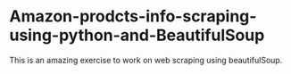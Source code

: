 # Amazon-prodcts-info-scraping-using-python-and-BeautifulSoup
This is an amazing exercise to work on web scraping using beautifulSoup.
